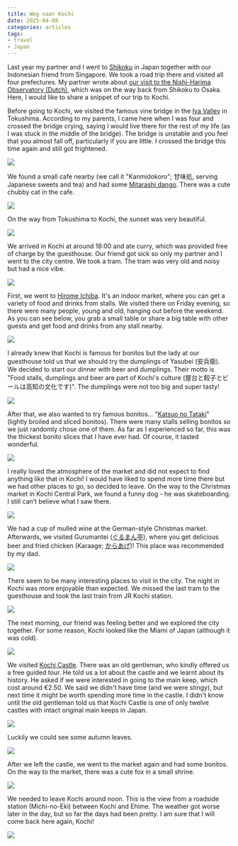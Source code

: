 ```yaml
---
title: Weg naar Kochi
date: 2025-04-08
categories: articles
tags: 
- travel
- Japan
---
```


Last year my partner and I went to [Shikoku](https://en.wikipedia.org/wiki/Shikoku) in Japan together with our Indonesian friend from Singapore. We took a road trip there and visited all four prefectures. My partner wrote about [our visit to the Nishi-Harima Observatory (Dutch)](https://www.astroforum.nl/threads/kijken-in-japan-met-een-klein-%C3%A9n-heel-groot-instrument.1482133/), which was on the way back from Shikoku to Osaka. Here, I would like to share a snippet of our trip to Kochi.

Before going to Kochi, we visited the famous vine bridge in the [Iya Valley](https://en.wikipedia.org/wiki/Iya_Valley) in Tokushima. According to my parents, I came here when I was four and crossed the bridge crying, saying I would live there for the rest of my life (as I was stuck in the middle of the bridge). The bridge is unstable and you feel that you almost fall off, particularly if you are little. I crossed the bridge this time again and still got frightened.

![](/uploads/080425/20241220_061341718.jpg)

We found a small cafe nearby (we call it "Kanmidokoro"; 甘味処, serving Japanese sweets and tea) and had some [Mitarashi dango](https://en.wikipedia.org/wiki/Mitarashi_dango). There was a cute chubby cat in the cafe.

![](/uploads/080425/20241220_063015956.jpg)

On the way from Tokushima to Kochi, the sunset was very beautiful.

![](/uploads/080425/20241220_075333263.jpg)

We arrived in Kochi at around 18:00 and ate curry, which was provided free of charge by the guesthouse. Our friend got sick so only my partner and I went to the city centre. We took a tram. The tram was very old and noisy but had a nice vibe.

![](/uploads/080425/20241220_094741382.jpg)

First, we went to [Hirome Ichiba](https://visitkochijapan.com/en/see-and-do/10024). It's an indoor market, where you can get a variety of food and drinks from stalls. We visited there on Friday evening, so there were many people, young and old, hanging out before the weekend. As you can see below, you grab a small table or share a big table with other guests and get food and drinks from any stall nearby.

![](/uploads/080425/20241220_100514367.jpg)

I already knew that Kochi is famous for bonitos but the lady at our guesthouse told us that we should try the dumplings of Yasubei (安兵衛). We decided to start our dinner with beer and dumplings. Their motto is "Food stalls, dumplings and beer are part of Kochi's culture (屋台と餃子とビールは高知の文化です)". The dumplings were not too big and super tasty!

![](/uploads/080425/20241220_100415827.jpg)

After that, we also wanted to try famous bonitos... "[Katsuo no Tataki](https://en.wikipedia.org/wiki/Tataki)" (lightly broiled and sliced bonitos). There were many stalls selling bonitos so we just randomly chose one of them. As far as I experienced so far, this was the thickest bonito slices that I have ever had. Of course, it tasted wonderful.

![](/uploads/080425/20241220_102354867.jpg)

I really loved the atmosphere of the market and did not expect to find anything like that in Kochi! I would have liked to spend more time there but we had other places to go, so decided to leave. On the way to the Christmas market in Kochi Central Park, we found a funny dog - he was skateboarding. I still can’t believe what I saw there.

![](/uploads/080425/20241220_113235372.jpg)

We had a cup of mulled wine at the German-style Christmas market. Afterwards, we visited Gurumantei ([ぐるまん亭](https://gurumantei.com/)), where you get delicious beer and fried chicken (Karaage; [からあげ](https://en.wikipedia.org/wiki/Karaage))! This place was recommended by my dad.

![](/uploads/080425/20241220_122621477.jpg)

There seem to be many interesting places to visit in the city. The night in Kochi was more enjoyable than expected. We missed the last tram to the guesthouse and took the last train from JR Kochi station.

![](/uploads/080425/20241220_120957015.jpg)

The next morning, our friend was feeling better and we explored the city together. For some reason, Kochi looked like the Miami of Japan (although it was cold).

![](/uploads/080425/20241221_012633393.jpg)

We visited [Kochi Castle](https://en.wikipedia.org/wiki/K%C5%8Dchi_Castle). There was an old gentleman, who kindly offered us a free guided tour. He told us a lot about the castle and we learnt about its history. He asked if we were interested in going to the main keep, which cost around €2.50. We said we didn't have time (and we were stingy), but next time it might be worth spending more time in the castle. I didn't know until the old gentleman told us that Kochi Castle is one of only twelve castles with intact original main keeps in Japan.

![](/uploads/080425/20241221_013959864.jpg)

Luckily we could see some autumn leaves.

![](/uploads/080425/20241221_020725549.jpg)

After we left the castle, we went to the market again and had some bonitos. On the way to the market, there was a cute fox in a small shrine.

![](/uploads/080425/20241221_022427778.jpg)

We needed to leave Kochi around noon. This is the view from a roadside station (Michi-no-Eki) between Kochi and Ehime. The weather got worse later in the day, but so far the days had been pretty. I am sure that I will come back here again, Kochi!

![](/uploads/080425/20241221_053102505.jpg)